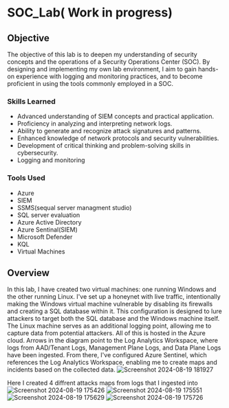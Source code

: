 # SOC_Lab( Work in progress)

## Objective
The objective of this lab is to deepen my understanding of security concepts and the operations of a Security Operations Center (SOC). By designing and implementing my own lab environment, I aim to gain hands-on experience with logging and monitoring practices, and to become proficient in using the tools commonly employed in a SOC.



### Skills Learned

- Advanced understanding of SIEM concepts and practical application.
- Proficiency in analyzing and interpreting network logs.
- Ability to generate and recognize attack signatures and patterns.
- Enhanced knowledge of network protocols and security vulnerabilities.
- Development of critical thinking and problem-solving skills in cybersecurity.
- Logging and monitoring 

### Tools Used
- Azure
- SIEM
- SSMS(sequal server managment studio)
- SQL server evaluation
- Azure Active Directory
- Azure Sentinal(SIEM)
-  Microsoft Defender
-  KQL
-  Virtual Machines 
## Overview
In this lab, I have created two virtual machines: one running Windows and the other running Linux. I've set up a honeynet with live traffic, intentionally making the Windows virtual machine vulnerable by disabling its firewalls and creating a SQL database within it. This configuration is designed to lure attackers to target both the SQL database and the Windows machine itself. The Linux machine serves as an additional logging point, allowing me to capture data from potential attackers. All of this is hosted in the Azure cloud. Arrows in the diagram point to the Log Analytics Workspace, where logs from AAD/Tenant Logs, Management Plane Logs, and Data Plane Logs have been ingested. From there, I've configured Azure Sentinel, which references the Log Analytics Workspace, enabling me to create maps and incidents based on the collected data.
![Screenshot 2024-08-19 181927](https://github.com/user-attachments/assets/d9195a3b-3e69-4981-ae21-be36834a4694)

Here I created 4 diffrent attacks maps from logs that I ingested into 
![Screenshot 2024-08-19 175426](https://github.com/user-attachments/assets/918ad8ab-3a21-4be2-8aaa-10f9c95606ef)
![Screenshot 2024-08-19 175551](https://github.com/user-attachments/assets/ef1fe44f-7871-40d1-90f1-ca8489cbf20c)
![Screenshot 2024-08-19 175629](https://github.com/user-attachments/assets/9c51b061-586d-4729-a7b2-e0275e2498a5)
![Screenshot 2024-08-19 175726](https://github.com/user-attachments/assets/c1f81e0b-7c3a-4655-b626-69a5b0c01576)






















